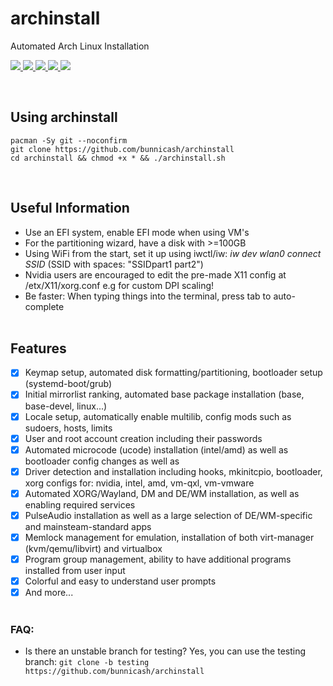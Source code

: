 # archinstall
Automated Arch Linux Installation <br>

<p>
</a>
    <a href="https://github.com/bunnicash/archinstall">
        <img src="https://img.shields.io/github/stars/bunnicash/archinstall?style=flat-square">
    </a>
    <a href="https://github.com/bunnicash/archinstall/blob/main/LICENSE">
        <img src="https://img.shields.io/github/license/bunnicash/archinstall?style=flat-square">
    </a>
    <a href="https://github.com/bunnicash/archinstall/issues">
        <img src="https://img.shields.io/github/issues/bunnicash/archinstall?style=flat-square">
    </a>
    <a href="https://github.com/bunnicash/archinstall">
        <img src="https://img.shields.io/tokei/lines/github/bunnicash/archinstall?style=flat-square">
    </a>
    <a href="https://github.com/bunnicash/archinstall">
        <img src="https://img.shields.io/github/last-commit/bunnicash/archinstall?style=flat-square">
    </a>
</p>
<br>

## Using archinstall
```
pacman -Sy git --noconfirm
git clone https://github.com/bunnicash/archinstall
cd archinstall && chmod +x * && ./archinstall.sh
```
<br>

## Useful Information
- Use an EFI system, enable EFI mode when using VM's
- For the partitioning wizard, have a disk with >=100GB
- Using WiFi from the start, set it up using iwctl/iw: *iw dev wlan0 connect SSID* (SSID with spaces: "SSIDpart1 part2")
- Nvidia users are encouraged to edit the pre-made X11 config at /etx/X11/xorg.conf e.g for custom DPI scaling!
- Be faster: When typing things into the terminal, press tab to auto-complete <br><br>

## Features
- [x] Keymap setup, automated disk formatting/partitioning, bootloader setup (systemd-boot/grub)
- [x] Initial mirrorlist ranking, automated base package installation (base, base-devel, linux...)
- [x] Locale setup, automatically enable multilib, config mods such as sudoers, hosts, limits
- [x] User and root account creation including their passwords
- [x] Automated microcode (ucode) installation (intel/amd) as well as bootloader config changes as well as
- [x] Driver detection and installation including hooks, mkinitcpio, bootloader, xorg configs for: nvidia, intel, amd, vm-qxl, vm-vmware
- [x] Automated XORG/Wayland, DM and DE/WM installation, as well as enabling required services
- [x] PulseAudio installation as well as a large selection of DE/WM-specific and mainsteam-standard apps
- [x] Memlock management for emulation, installation of both virt-manager (kvm/qemu/libvirt) and virtualbox
- [x] Program group management, ability to have additional programs installed from user input
- [x] Colorful and easy to understand user prompts
- [x] And more... <br><br>

### FAQ:
- Is there an unstable branch for testing? Yes, you can use the testing branch: `git clone -b testing https://github.com/bunnicash/archinstall` <br><br>